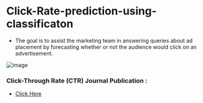 # Click-Rate-prediction-using-classificaton

* The goal is to assist the marketing team in answering queries about ad placement by forecasting whether or not the audience would click on an advertisement.

![image](https://github.com/hemanthsaich/Click-Through-Rate/assets/91429511/b7ee7a22-78be-49d4-8610-c5ceaba22feb)

### Click-Through Rate (CTR) Journal Publication : 
* [Click Here](https://github.com/hemanthsaich/Click-Through-Rate/blob/main/Click-Through%20Rate%20(CTR)%20Journal%20Publication.pdf)
